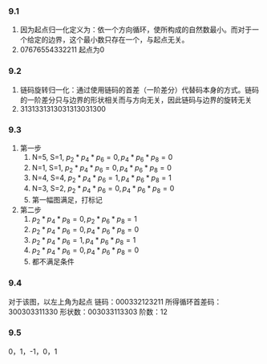 ### 9.1
1. 因为起点归一化定义为：依一个方向循环，使所构成的自然数最小。而对于一个给定的边界，这个最小数只存在一个，与起点无关。
2. 07676554332211 起点为0

### 9.2
1. 链码旋转归一化：通过使用链码的首差（一阶差分）代替码本身的方式。链码的一阶差分只与边界的形状相关而与方向无关，因此链码与边界的旋转无关
2. 3131331313031313031300

### 9.3
1. 第一步
   1. N=5, S=1, $p_2*p_4*p_6=0,p_4*p_6*p_8=0$
   2. N=1, S=1, $p_2*p_4*p_6=0,p_4*p_6*p_8=0$
   3. N=4, S=4, $p_2*p_4*p_6=1,p_4*p_6*p_8=1$
   4. N=3, S=2, $p_2*p_4*p_6=0,p_4*p_6*p_8=0$
   5. 第一幅图满足，打标记
2. 第二步
   1. $p_2*p_4*p_8=0,p_2*p_6*p_8=1$
   2. $p_2*p_4*p_6=0,p_4*p_6*p_8=0$
   3. $p_2*p_4*p_6=1,p_4*p_6*p_8=1$
   4. $p_2*p_4*p_6=0,p_4*p_6*p_8=0$
   5. 都不满足条件

### 9.4
对于该图，以左上角为起点
链码：000332123211
所得循环首差码：300303311330
形状数：003033113303
阶数：12

### 9.5
0，1，-1，0，1